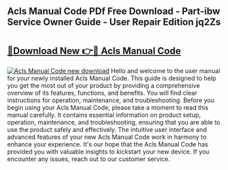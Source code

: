 ## Acls Manual Code PDf Free Download - Part-ibw Service Owner Guide - User Repair Edition jq2Zs

# <h2><a href="http://bc47998.oget.top/?id=Acls+Manual+Code">🔗Download New 👉🔴 Acls Manual Code</a></h2>

[![Acls Manual Code new download](https://i.imgur.com/5g1atiW.png)](http://bc47998.oget.top/?id=Acls+Manual+Code)
Hello and welcome to the user manual for your newly installed Acls Manual Code. This guide is designed to help you get the most out of your product by providing a comprehensive overview of its features, functions, and benefits. You will find clear instructions for operation, maintenance, and troubleshooting. Before you begin using your Acls Manual Code, please take a moment to read this manual carefully. It contains essential information on product setup, operation, maintenance, and troubleshooting, ensuring that you are able to use the product safely and effectively. The intuitive user interface and advanced features of your new Acls Manual Code work in harmony to enhance your experience. It's our hope that the Acls Manual Code has provided you with valuable insights to kickstart your new device. If you encounter any issues, reach out to our customer service.
